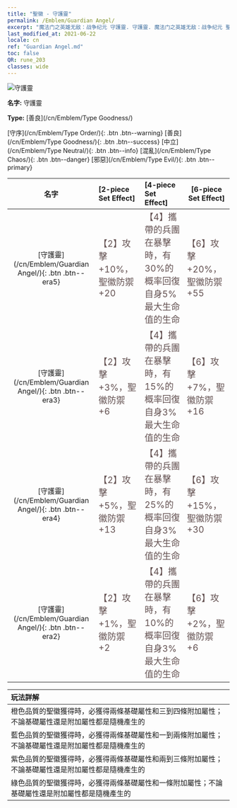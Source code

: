 ```yaml
---
title: "聖徽 - 守護靈"
permalink: /Emblem/Guardian Angel/
excerpt: "魔法门之英雄无敌：战争纪元 守護靈. 守護靈. 魔法门之英雄无敌：战争纪元 聖徽 守護靈. 魔法门之英雄无敌：战争纪元 善良 守護靈"
last_modified_at: 2021-06-22
locale: cn
ref: "Guardian Angel.md"
toc: false
QR: rune_203
classes: wide
---
```


  ![守護靈](/images/r/rune_icon_203.png)

 **名字:** 守護靈

 **Type:** [善良](/cn/Emblem/Type Goodness/)

  [守序](/cn/Emblem/Type Order/){: .btn .btn--warning}   [善良](/cn/Emblem/Type Goodness/){: .btn .btn--success}   [中立](/cn/Emblem/Type Neutral/){: .btn .btn--info}   [混亂](/cn/Emblem/Type Chaos/){: .btn .btn--danger}   [邪惡](/cn/Emblem/Type Evil/){: .btn .btn--primary} 

  |  名字    | [2-piece Set Effect] | [4-piece Set Effect] | [6-piece Set Effect]  | 
  |:-----------------------:|:-------------------|:-----------------|----------------| 
  | [守護靈](/cn/Emblem/Guardian Angel/){: .btn .btn--era5} | <span style="color: #645252;font-size:20px">【2】攻擊 +10%，聖徽防禦 +20</span> | <span style="color: #645252;font-size:20px">【4】攜帶的兵團在暴擊時，有30%的概率回復自身5%最大生命值的生命</span> | <span style="color: #645252;font-size:20px">【6】攻擊 +20%，聖徽防禦 +55</span> | 
  | [守護靈](/cn/Emblem/Guardian Angel/){: .btn .btn--era3} | <span style="color: #645252;font-size:20px">【2】攻擊 +3%，聖徽防禦 +6</span> | <span style="color: #645252;font-size:20px">【4】攜帶的兵團在暴擊時，有15%的概率回復自身3%最大生命值的生命</span> | <span style="color: #645252;font-size:20px">【6】攻擊 +7%，聖徽防禦 +16</span> | 
  | [守護靈](/cn/Emblem/Guardian Angel/){: .btn .btn--era4} | <span style="color: #645252;font-size:20px">【2】攻擊 +5%，聖徽防禦 +13</span> | <span style="color: #645252;font-size:20px">【4】攜帶的兵團在暴擊時，有25%的概率回復自身3%最大生命值的生命</span> | <span style="color: #645252;font-size:20px">【6】攻擊 +15%，聖徽防禦 +30</span> | 
  | [守護靈](/cn/Emblem/Guardian Angel/){: .btn .btn--era2} | <span style="color: #645252;font-size:20px">【2】攻擊 +1%，聖徽防禦 +2</span> | <span style="color: #645252;font-size:20px">【4】攜帶的兵團在暴擊時，有10%的概率回復自身3%最大生命值的生命</span> | <span style="color: #645252;font-size:20px">【6】攻擊 +2%，聖徽防禦 +6</span> | 

  |         玩法詳解            | 
  |:-------------------------------|
  | 橙色品質的聖徽獲得時，必獲得兩條基礎屬性和三到四條附加屬性；不論基礎屬性還是附加屬性都是隨機產生的 |
  | 藍色品質的聖徽獲得時，必獲得兩條基礎屬性和一到兩條附加屬性；不論基礎屬性還是附加屬性都是隨機產生的 |
  | 紫色品質的聖徽獲得時，必獲得兩條基礎屬性和兩到三條附加屬性；不論基礎屬性還是附加屬性都是隨機產生的 |
  | 綠色品質的聖徽獲得時，必獲得兩條基礎屬性和一條附加屬性；不論基礎屬性還是附加屬性都是隨機產生的 |
